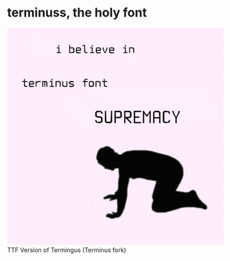 # terminuss, the holy font
<img src="https://github.com/scuderia666/terminuss/raw/main/.github/meme.jpg" loading="eager" />
TTF Version of Termingus (Terminus fork)
